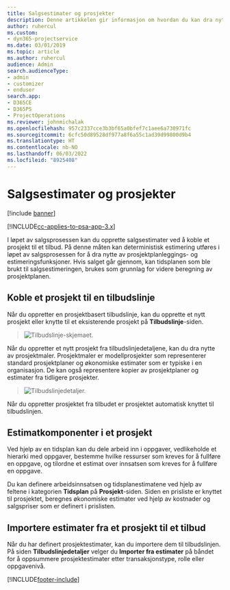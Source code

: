 ```yaml
---
title: Salgsestimater og prosjekter
description: Denne artikkelen gir informasjon om hvordan du kan dra nytte av tidsplanen og estimatene i salgsprosessen.
author: ruhercul
ms.custom:
- dyn365-projectservice
ms.date: 03/01/2019
ms.topic: article
ms.author: ruhercul
audience: Admin
search.audienceType:
- admin
- customizer
- enduser
search.app:
- D365CE
- D365PS
- ProjectOperations
ms.reviewer: johnmichalak
ms.openlocfilehash: 957c2337cce3b3bf65a0bfef7c1aee6a730971fc
ms.sourcegitcommit: 6cfc50d89528df977a8f6a55c1ad39d99800d9b4
ms.translationtype: HT
ms.contentlocale: nb-NO
ms.lasthandoff: 06/03/2022
ms.locfileid: "8925408"
---
```

# <a name="sales-estimates-and-projects"></a>Salgsestimater og prosjekter

[!include [banner](../includes/psa-now-project-operations.md)]

[!INCLUDE[cc-applies-to-psa-app-3.x](../includes/cc-applies-to-psa-app-3x.md)]

I løpet av salgsprosessen kan du opprette salgsestimater ved å koble et prosjekt til et tilbud. På denne måten kan deterministisk estimering utføres i løpet av salgsprosessen for å dra nytte av prosjektplanleggings- og estimeringsfunksjoner. Hvis salget går gjennom, kan tidsplanen som ble brukt til salgsestimeringen, brukes som grunnlag for videre beregning av prosjektplanen.

## <a name="linking-a-project-to-a-quote-line"></a>Koble et prosjekt til en tilbudslinje

Når du oppretter en prosjektbasert tilbudslinje, kan du opprette et nytt prosjekt eller knytte til et eksisterende prosjekt på **Tilbudslinje**-siden. 

> ![Tilbudslinje-skjemaet.](media/project-8.png)
 
Når du oppretter et nytt prosjekt fra tilbudslinjedetaljene, kan du dra nytte av prosjektmaler. Prosjektmaler er modellprosjekter som representerer standard prosjektplaner og økonomiske estimater som er typiske i en organisasjon. De kan også representere kopier av prosjektplaner og estimater fra tidligere prosjekter.

> ![Tilbudslinjedetaljer.](media/project-9.png)
  
Når du oppretter prosjektet fra tilbudet er prosjektet automatisk knyttet til tilbudslinjen.

## <a name="components-of-estimates-in-a-project"></a>Estimatkomponenter i et prosjekt

Ved hjelp av en tidsplan kan du dele arbeid inn i oppgaver, vedlikeholde et hierarki med oppgaver, bestemme hvilke ressurser som kreves for å fullføre en oppgave, og tilordne et estimat over innsatsen som kreves for å fullføre en oppgave.

Du kan definere arbeidsinnsatsen og tidsplanestimatene ved hjelp av feltene i kategorien **Tidsplan** på **Prosjekt**-siden. Siden en prisliste er knyttet til prosjektet, beregnes økonomiske estimater ved hjelp av kostnader og salgspriser som er definert i prislisten.

## <a name="importing-estimates-from-a-project-into-a-quote"></a>Importere estimater fra et prosjekt til et tilbud

Når du har definert prosjektestimater, kan du importere dem til tilbudslinjen. På siden **Tilbudslinjedetaljer** velger du **Importer fra estimater** på båndet for å oppsummere prosjektestimater etter transaksjonstype, rolle eller oppgavenivå.


[!INCLUDE[footer-include](../includes/footer-banner.md)]

